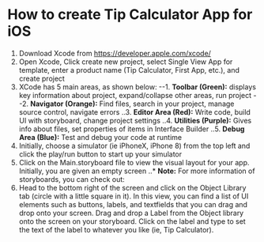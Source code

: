# How to create Tip Calculator App for iOS

1. Download Xcode from https://developer.apple.com/xcode/
2. Open Xcode, Click create new project, select Single View App for template, enter a product name (Tip Calculator, First App, etc.), and create project
3. XCode has 5 main areas, as shown below:
--1. **Toolbar (Green):** displays key information about project, expand/collapse other areas, run project
--2. **Navigator (Orange):** Find files, search in your project, manage source control, navigate errors
..3. **Editor Area (Red):** Write code, build UI with storyboard, change project settings
..4. **Utilities (Purple):** Gives info about files, set properties of items in Interface Builder
..5. **Debug Area (Blue):** Test and debug your code at runtime
4. Initially, choose a simulator (ie iPhoneX, iPhone 8) from the top left and click the play/run button to start up your simulator
5. Click on the Main.storyboard file to view the visual layout for your app. Initially, you are given an empty screen
..* **Note:** For more information of storyboards, you can check out:
6. Head to the bottom right of the screen and click on the Object Library tab (circle with a little square in it). In this view, you can find a list of UI elements such as buttons, labels, and textfields that you can drag and drop onto your screen. 
Drag and drop a Label from the Object library onto the screen on your storyboard. Click on the label and type to set the text of the label to whatever you like (ie, Tip Calculator).






